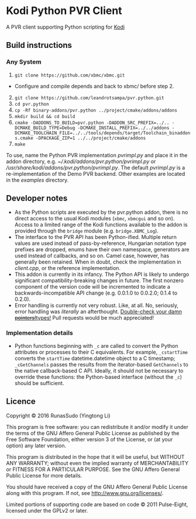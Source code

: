 # Kodi Python PVR Client
A PVR client supporting Python scripting for [Kodi](http://kodi.tv)

## Build instructions

### Any System

1. `git clone https://github.com/xbmc/xbmc.git`
* Configure and compile depends and back to xbmc/ before step 2.
2. `git clone https://github.com/leandrotsampa/pvr.python.git`
3. `cd pvr.python`
4. `cp -Rf binary-addons/pvr.python ../project/cmake/addons/addons`
5. `mkdir build && cd build`
6. `cmake -DADDONS_TO_BUILD=pvr.python -DADDON_SRC_PREFIX=../.. -DCMAKE_BUILD_TYPE=Debug -DCMAKE_INSTALL_PREFIX=../../addons -DCMAKE_TOOLCHAIN_FILE=../../tools/depends/target/Toolchain_binaddons.cmake -DPACKAGE_ZIP=1 ../../project/cmake/addons`
7. `make`

To use, name the Python PVR implementation *pvrimpl.py* and place it in the addon directory, e.g. *~/.kodi/addons/pvr.python/pvrimpl.py* or */usr/share/kodi/addons/pvr.python/pvrimpl.py*. The default *pvrimpl.py* is a re-implementation of the Demo PVR backend. Other examples are located in the *examples* directory.

## Developer notes

* As the Python scripts are executed by the pvr.python addon, there is no direct access to the usual Kodi modules (`xbmc`, `xbmcgui` and so on). Access to a limited range of the Kodi functions available to the addon is provided through the `bridge` module (e.g. `bridge.XBMC_Log`).
* The interface to the PVR API has been Python-ified. Multiple return values are used instead of pass-by-reference, Hungarian notation type prefixes are dropped, enums have their own namespace, generators are used instead of callbacks, and so on. Camel case, however, has generally been retained. When in doubt, check the implementation in *client.cpp*, or the reference implementation.
* This addon is currently in its infancy. The Python API is likely to undergo significant compatibility-breaking changes in future. The first nonzero component of the version code will be incremented to indicate a backwards-incompatible API change (e.g. 0.0.1.0 to 0.0.2.0; 0.1.4 to 0.2.0).
* Error handling is currently not very robust. Like, at all. No, seriously, error handling was *literally* an afterthought. [Double-check your damn ~~pointers!~~types!](https://xkcd.com/371/) Pull requests would be much appreciated!

### Implementation details

* Python functions beginning with `_c` are called to convert the Python attributes or processes to their C equivalents. For example, `_cstartTime` converts the `startTime` datetime.datetime object to a C timestamp; `_cGetChannels` passes the results from the iterator-based `GetChannels` to the native callback-based C API. Ideally, it should not be necessary to override these functions: the Python-based interface (without the `_c`) should be sufficient.

## Licence

Copyright © 2016  RunasSudo (Yingtong Li)

This program is free software: you can redistribute it and/or modify it under the terms of the GNU Affero General Public License as published by the Free Software Foundation, either version 3 of the License, or (at your option) any later version.

This program is distributed in the hope that it will be useful, but WITHOUT ANY WARRANTY; without even the implied warranty of MERCHANTABILITY or FITNESS FOR A PARTICULAR PURPOSE.  See the GNU Affero General Public License for more details.

You should have received a copy of the GNU Affero General Public License along with this program.  If not, see <http://www.gnu.org/licenses/>.

Limited portions of supporting code are based on code © 2011 Pulse-Eight, licensed under the GPLv2 or later.
